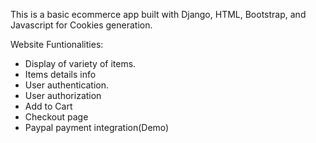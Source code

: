 This is a basic ecommerce app built with Django, HTML, Bootstrap, and Javascript for Cookies generation.

 Website Funtionalities:

* Display of variety of items.
* Items details info
* User authentication.
* User authorization
* Add to Cart
* Checkout page
* Paypal payment integration(Demo)
